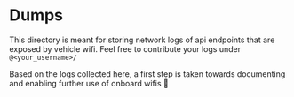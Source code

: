# Dumps

This directory is meant for storing network logs of api endpoints that are exposed by vehicle wifi.
Feel free to contribute your logs under `@<your_username>/`

Based on the logs collected here, a first step is taken towards documenting and enabling further use of onboard wifis 🙌